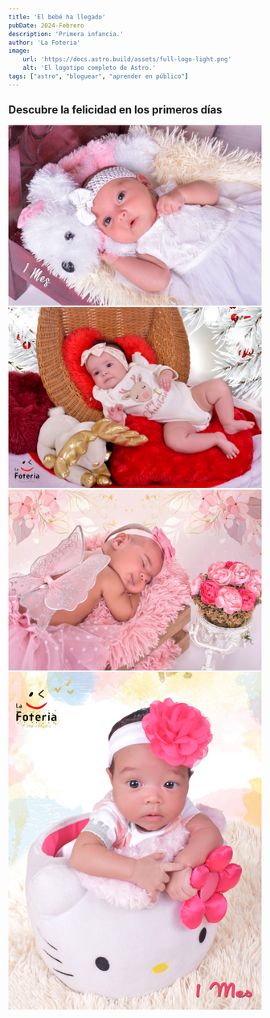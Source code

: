 ```yaml
---
title: 'El bebé ha llegado'
pubDate: 2024-Febrero
description: 'Primera infancia.'
author: 'La Foteria'
image:
    url: 'https://docs.astro.build/assets/full-logo-light.png'
    alt: 'El logotipo completo de Astro.'
tags: ["astro", "bloguear", "aprender en público"]
---
```




## Descubre la felicidad en los primeros días

![Newborn][path]
![Newborn][path2]
![Newborn][path3]
![Newborn][path4]

[path]: ../../../assets/newborn/01.jpg
[path2]: ../../../assets/newborn/02.jpg
[path3]: ../../../assets/newborn/03.JPG
[path4]: ../../../assets/newborn/04.JPG
